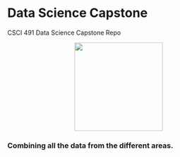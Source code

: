 # Data Science Capstone
CSCI 491 Data Science Capstone Repo

<p align="center">
<img src="https://github.com/user-attachments/assets/e6cd2524-f3e1-455b-a465-38def6250a02" height=200 width=200></img>
</p>


### Combining all the data from the different areas.
